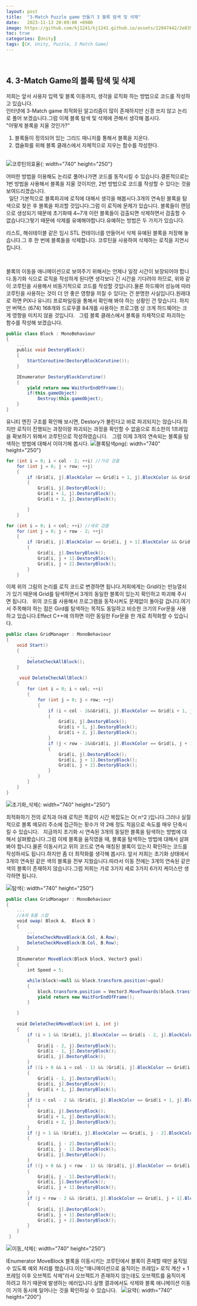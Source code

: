 ```yaml
---
layout: post
title:  "3-Match Puzzle game 만들기 3 블록 탐색 및 삭제"
date:   2023-11-13 20:09:00 +0900
image: https://github.com/kj1241/kj1241.github.io/assets/22047442/2e8397ce-1a69-4189-be7b-cf513e6b903a
toc: true
categories: [Unity]
tags: [C#, Unity, Puzzle, 3 Match Game]
---
```


<br>
<h2><green1_h2> 4. 3-Match Game의 블록 탐색 및 삭제 </green1_h2></h2>


저희는 앞서 사용자 입력 및 블록 이동까지, 생각을 로직화 하는 방법으로 코드를 작성하고 있습니다.  
인터넷에 3-Match game 최적화된 알고리즘이 많이 존재하지만 신경 쓰지 않고 논리로 풀어 보겠습니다.그럼 이제 블록 탐색 및 삭제에 관해서 생각해 봅시다.  
"어떻게 블록을 지울 것인가?"   

1. 블록들이 정의되어 있는 그리드 매니저를 통해서 블록을 지운다.  
2. 캡슐화를 위해 블록 클래스에서 자체적으로 지우는 함수를 작성한다.  

   
![코루틴의효율](https://github.com/kj1241/kj1241.github.io/assets/22047442/acc081d7-770b-4dc1-8c62-611aa0da0683){: width="740" height="250"}


어떠한 방법을 이용해도 논리로 풀어나가면 코드를 동작시킬 수 있습니다.결론적으로는 1번 방법을 사용해서 블록을 지울 것이지만, 2번 방법으로 코드를 작성할 수 있다는 것을 보여드리겠습니다.  
 
일단 기본적으로 블록파괴에 로직에 대해서 생각을 해봅시다.3개의 연속된 블록을 탐색으로 찾은 후 블록을 파괴할 것입니다.그럼 이 로직에 문제가 있습니다. 블록들이 랜덤으로 생성되기 때문에 초기화때 4~7개 이런 블록들이 검출되면 삭제하면서 검출할 수 없습니다그렇기 때문에 삭제를 유예해야합니다.유예하는 방법은 두 가지가 있습니다.

리스트, 해쉬테이블 같은 임시 STL 컨테이너를 만들어서 삭제 유예된 블록을 저장해 놓습니다.그 후 한 번에 블록들을 삭제합니다.
코루틴을 사용하여 삭제하는 로직을 지연시킵니다.

 


블록의 이동을 애니메이션으로 보여주기 위해서는 언제나 일정 시간이 보장되어야 합니다.동기화 식으로 로직을 작성하게 된다면 생각보다 긴 시간을 기다려야 하므로, 위와 같이 코루틴을 사용해서 비동기적으로 코드를 작성할 것입니다.물론 하드웨어 성능에 따라 코루틴을 사용하는 것이 더 안 좋은 영향을 끼칠 수 있다는 건 분명한 사실입니다.원래대로 하면 PIX나 유니티 프로파일링을 통해서 확인해 봐야 하는 상황인 건 맞습니다. 하지만 버택스 (6*7*4) 168개와 드로우콜 84개를 사용하는 프로그램 상 크게 하드웨어는 크게 영향을 미치지 않을 것입니다.
 
그럼 블록 클래스에서 블록을 자체적으로 파괴하는 함수를 작성해 보겠습니다.
```c#
public class Block : MonoBehaviour
{
    ...
    public void DestoryBlock()
    {
        StartCoroutine(DestoryBlockCorutine());
    }

    IEnumerator DestoryBlockCorutine()
    {
        yield return new WaitForEndOfFrame();
        if(this.gameObject)
            Destroy(this.gameObject);
    }
}
```
유니티 엔진 구조를 확인해 보시면, Destory가 불린다고 바로 파괴되지는 않습니다.하지만 로직이 진행되는 과정이랑 파괴되는 과정을 확인할 수 없음으로 최소한의 1프레임을 확보하기 위해서 코루틴으로 작성하였습니다.
 
그럼 이제 3개의 연속되는 블록을 탐색하는 방법에 대해서 이야기해 봅시다.
![블록탐색png](https://github.com/kj1241/kj1241.github.io/assets/22047442/bd569631-923e-4a7d-a9e0-9f9adb509f82){: width="740" height="250"}



```c#
for (int i = 0; i < col - 2; ++i) //가로 검출
    for (int j = 0; j < row; ++j)
    {
        if (Grid[i, j].BlockColor == Grid[i + 1, j].BlockColor && Grid[i, j].BlockColor == Grid[i + 2, j].BlockColor)
        {
            Grid[i, j].DestoryBlock();
            Grid[i + 1, j].DestoryBlock();
            Grid[i + 2, j].DestoryBlock();

        }
    }

for (int i = 0; i < col; ++i) //세로 검출
    for (int j = 0; j < row - 2; ++j)
    {
        if (Grid[i, j].BlockColor == Grid[i, j + 1].BlockColor && Grid[i, j].BlockColor == Grid[i, j + 2].BlockColor)
        {
            Grid[i, j].DestoryBlock();
            Grid[i, j + 1].DestoryBlock();
            Grid[i, j + 2].DestoryBlock();
        }
    }
```

이제 위의 그림의 논리를 로직 코드로 변경하면 됩니다.저희에게는 Grid라는 만능열쇠가 있기 때문에 Grid를 탐색하면서 3개의 동일한 블록이 있는지 확인하고 파괴해 주시면 됩니다.
 
위의 코드를 사용해서 프로그램을 동작시켜도 문제없이 돌아갈 겁니다.여기서 주목해야 하는 점은 Gird를 탐색하는 목적도 동일하고 비슷한 크기의 For문을 사용하고 있습니다.Effect C++에 의하면 이런 동일한 For문을 한 개로 최적화할 수 있습니다.

```c#
public class GridManager : MonoBehaviour
{
	void Start()
    {
        ...
        DeleteCheckAllBlock();
    }
    
     void DeleteCheckAllBlock()
    {
        for (int i = 0; i < col; ++i)
        {
            for (int j = 0; j < row; ++j)
            {
                if (i < col - 2&&Grid[i, j].BlockColor == Grid[i + 1, j].BlockColor && Grid[i, j].BlockColor == Grid[i + 2, j].BlockColor )
                {
                    Grid[i, j].DestoryBlock();
                    Grid[i + 1, j].DestoryBlock();
                    Grid[i + 2, j].DestoryBlock();
                }
                if (j < row - 2&&Grid[i, j].BlockColor == Grid[i, j + 1].BlockColor && Grid[i, j].BlockColor == Grid[i, j + 2].BlockColor )
                {
                    Grid[i, j].DestoryBlock();
                    Grid[i, j + 1].DestoryBlock();
                    Grid[i, j + 2].DestoryBlock();
                }
            }
        }
    }
}
```
![초기화_삭제](https://github.com/kj1241/kj1241.github.io/assets/22047442/5388bba7-3193-4771-b3aa-d1dee9d8d517){: width="740" height="250"}

최적화하기 전의 로직과 아래 로직은 똑같이 시간 복잡도는 O( n^2 )입니다.그러나 실질적으로 블록 메모리 주소에 접근하는 횟수가 약 2배 정도 적음으로 속도를 매우 단축시킬 수 있습니다.
 
지금까지 초기화 시 연속된 3개의 동일한 블록을 탐색하는 방법에 대해서 살펴봤습니다.그럼 이제 블록을 움직였을 때, 블록을 탐색하는 방법에 대해서 살펴봐야 합니다.물론 이동시키고 위의 코드로 연속 매칭된 블록이 있는지 확인하는 코드를 작성하셔도 됩니다.하지만 좀 더 최적화를 생각해 봅시다.
앞서 저희는 초기화 상태에서 3개의 연속된 같은 색의 블록을 전부 지웠습니다.따라서 이동 전에는 3개의 연속된 같은 색의 블록이 존재하지 않습니다.그럼 저희는 가로 3가지 세로 3가지 6가지 케이스만 생각하면 됩니다.



![탐색](https://github.com/kj1241/kj1241.github.io/assets/22047442/02db35da-0fa5-45c5-8bb8-4c55092d63c6){: width="740" height="250"}

```c#
public class GridManager : MonoBehaviour
{
    ...
    //A와 B를 스왑
    void swap( Block A,  Block B ) 
    {
        ...
        DeleteCheckMoveBlock(A.Col, A.Row);
        DeleteCheckMoveBlock(B.Col, B.Row);
    }
    
    IEnumerator MoveBlock(Block block, Vector3 goal)
    {
        int Speed = 5;

        while(block!=null && block.transform.position!=goal)
        {
            block.transform.position = Vector3.MoveTowards(block.transform.position, goal, Speed * Time.deltaTime);
            yield return new WaitForEndOfFrame();
        }

    }    
    
    void DeleteCheckMoveBlock(int i, int j)
    {
        if (i > 1 && (Grid[i, j].BlockColor == Grid[i - 2, j].BlockColor && Grid[i, j].BlockColor == Grid[i - 1, j].BlockColor))
        {
            Grid[i - 2, j].DestoryBlock();
            Grid[i - 1, j].DestoryBlock();
            Grid[i, j].DestoryBlock();
        }
        if ((i > 0 && i < col - 1) && (Grid[i, j].BlockColor == Grid[i - 1, j].BlockColor && Grid[i, j].BlockColor == Grid[i + 1, j].BlockColor))
        {
            Grid[i - 1, j].DestoryBlock();
            Grid[i, j].DestoryBlock();
            Grid[i + 1, j].DestoryBlock();
        }
        if (i < col - 2 && (Grid[i, j].BlockColor == Grid[i + 1, j].BlockColor && Grid[i, j].BlockColor == Grid[i + 2, j].BlockColor))
        {
            Grid[i, j].DestoryBlock();
            Grid[i + 1, j].DestoryBlock();
            Grid[i + 2, j].DestoryBlock();
        }
        if (j > 1 && (Grid[i, j].BlockColor == Grid[i, j - 2].BlockColor && Grid[i, j].BlockColor == Grid[i, j - 1].BlockColor))
        {
            Grid[i, j - 2].DestoryBlock();
            Grid[i, j - 1].DestoryBlock();
            Grid[i, j].DestoryBlock();
        }
        if ((j > 0 && j < row - 1) && (Grid[i, j].BlockColor == Grid[i, j - 1].BlockColor && Grid[i, j].BlockColor == Grid[i, j + 1].BlockColor))
        {
            Grid[i, j - 1].DestoryBlock();
            Grid[i, j].DestoryBlock();
            Grid[i, j + 1].DestoryBlock();
        }
        if (j < row - 2 && (Grid[i, j].BlockColor == Grid[i, j + 1].BlockColor && Grid[i, j].BlockColor == Grid[i, j + 2].BlockColor))
        {
            Grid[i, j].DestoryBlock();
            Grid[i, j + 1].DestoryBlock();
            Grid[i, j + 2].DestoryBlock();
        }
    }
 }
```
![이동_삭제](https://github.com/kj1241/kj1241.github.io/assets/22047442/c9952112-c1c4-4175-87f4-21c2e15b3883){: width="740" height="250"}

IEnumerator MoveBlock 블록을 이동시키는 코루틴에서 블록이 존재할 때만 움직일 수 있도록 예외 처리를 했습니다.이는"애니메이션으로 움직이는 프레임> 로직 계산 + 1프레임 이후 오브젝트 삭제"라서 오브젝트가 존재하지 않는데도 오브젝트를 움직이게 하려고 하기 때문에 발생하는 에러입니다.실행 결과에서도 삭제와 블록 애니메이션 이동이 거의 동시에 일어나는 것을 확인하실 수 있습니다.
 
![요약](https://github.com/kj1241/kj1241.github.io/assets/22047442/2e8397ce-1a69-4189-be7b-cf513e6b903a){: width="740" height="200"}
